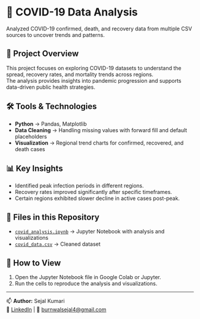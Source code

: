 # 🦠 COVID-19 Data Analysis

Analyzed COVID-19 confirmed, death, and recovery data from multiple CSV sources to uncover trends and patterns.

## 📌 Project Overview
This project focuses on exploring COVID-19 datasets to understand the spread, recovery rates, and mortality trends across regions.  
The analysis provides insights into pandemic progression and supports data-driven public health strategies.

## 🛠️ Tools & Technologies
- **Python** → Pandas, Matplotlib  
- **Data Cleaning** → Handling missing values with forward fill and default placeholders  
- **Visualization** → Regional trend charts for confirmed, recovered, and death cases

## 📊 Key Insights
- Identified peak infection periods in different regions.
- Recovery rates improved significantly after specific timeframes.
- Certain regions exhibited slower decline in active cases post-peak.

## 📂 Files in this Repository
- [`covid_analysis.ipynb`](http://localhost:8888/notebooks/Covid_casestudy.ipynb) → Jupyter Notebook with analysis and visualizations  
- [`covid_data.csv`](https://1drv.ms/x/c/6e193f923f48393e/Eb2ZWsJtnn5Klqu6X4nOc7UBCHc7kxu8nRVcPJV_FCd5AQ?e=nD1o1L) → Cleaned dataset

## 🚀 How to View
1. Open the Jupyter Notebook file in Google Colab or Jupyter.
2. Run the cells to reproduce the analysis and visualizations.

---
📫 **Author:** Sejal Kumari  
🔗 [LinkedIn](https://www.linkedin.com/in/sejalkumari01) | 📧 burnwalsejal4@gmail.com
